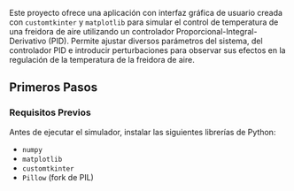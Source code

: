 Este proyecto ofrece una aplicación con interfaz gráfica de usuario creada con `customtkinter` y `matplotlib` para simular el control de temperatura de una freidora de aire utilizando un controlador Proporcional-Integral-Derivativo (PID). 
Permite ajustar diversos parámetros del sistema, del controlador PID e introducir perturbaciones para observar sus efectos en la regulación de la temperatura de la freidora de aire.

## Primeros Pasos

### Requisitos Previos

Antes de ejecutar el simulador, instalar las siguientes librerías de Python:

* `numpy`
* `matplotlib`
* `customtkinter`
* `Pillow` (fork de PIL)


